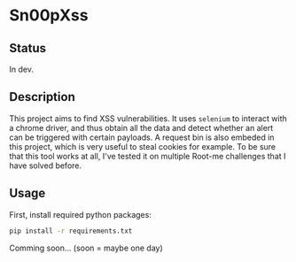 # Sn00pXss

## Status
In dev.

## Description
This project aims to find XSS vulnerabilities. It uses `selenium` to interact with a chrome driver, and thus obtain all the data and detect whether an alert can be triggered with certain payloads. A request bin is also embeded in this project, which is very useful to steal cookies for example. To be sure that this tool works at all, I've tested it on multiple Root-me challenges that I have solved before.


## Usage
First, install required python packages:
```bash
pip install -r requirements.txt
```

Comming soon... (soon = maybe one day)
